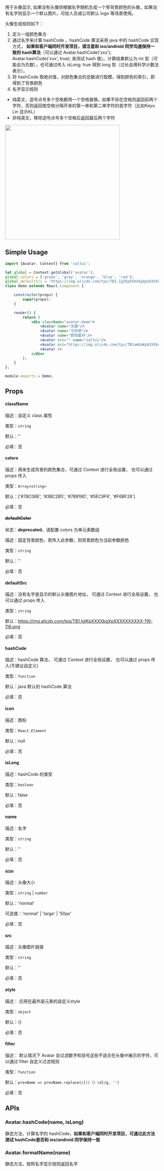 用于头像显示, 如果没有头像则根据名字随机生成一个带背景颜色的头像，如果没有名字则显示一个默认图片。可给人员或公司默认 logo 等场景使用。

  头像生成规则如下：
  1. 定义一组颜色集合
  2. 通过名字来计算 hashCode ，hashCode 算法采用 java 中的 hashCode 实现方式， __如果和客户端同时开发项目，请注意和 ios/android 同学沟通保持一致的 hash算法__（可以通过 Avatar.hashCode('xxx'); Avatar.hashCode('xxx', true); 来测试 hash 值）。计算结果默认为 int 型（可能会为负数），也可通过传入 isLong: true 得到 long 型（过长会用科学计数法表示）。
  3. 将 hashCode 取绝对值，对颜色集合的总数进行取模，得到颜色的索引，即得到了背景颜色
  4. 名字显示规则
   * 纯英文，逗号点号多个空格都用一个空格替换。如果不存在空格则返回前两个字符，否则返回按空格分隔开来的第一串和第二串字符的首字符（比如Keyu Lin 显示KL）
   * 非纯英文，移除逗号点号多个空格后返回最后两个字符
   

  <img src="https://img.alicdn.com/tfs/TB1c3NBgMvD8KJjy0FlXXagBFXa-348-954.png" width="375"/>

## Simple Usage

```jsx
import {Avatar, Context} from 'saltui';

let global = Context.getGlobal('avatar');
global.colors = ['green', 'grey', 'orange', 'blue', 'red'];
global.defaultSrc = 'https://img.alicdn.com/tps/TB1.IgIKpXXXXbgXpXXXXXXXXXX-116-116.png';
class Demo extends React.Component {

    constructor(props) {
        super(props);
    }

    render() {
        return (
            <div className="avatar-demo">
                <Avatar name="天晟"/>
                <Avatar name="马天明"/>
                <Avatar name="欧阳夏丹"/>
                <Avatar src="" name="saltui"/>
                <Avatar src="https://img.alicdn.com/tps/TB1amOaKpXXXXbsXVXXXXXXXXXX-144-144.png"/>
                <Avatar />
            </div>
        );
    }
};

module.exports = Demo;
```

## Props

#### className

描述：自定义 class 属性

类型：`string`

默认：''

必填：否

#### colors

描述：用来生成背景的颜色集合，可通过 Context 进行全局设置， 也可以通过 props 传入

类型：`Array<string>`

默认：['#78C06E', '#3BC2B5', '#78919D', '#5EC9F6', '#F6BF26']

必填：否

#### ~~defaultColor~~

状态：**deprecated**，请配置 colors 为单元素数组

描述：固定背景颜色，若传入此参数，则背景颜色为当前参数颜色

类型：`string`

默认：''

必填：否

#### defaultSrc

描述：没有名字是显示的默认头像图片地址， 可通过 Context 进行全局设置， 也可以通过 props 传入

类型：`string`

默认：https://img.alicdn.com/tps/TB1.IgIKpXXXXbgXpXXXXXXXXXX-116-116.png

必填：否

#### hashCode

描述：hashCode 算法， 可通过 Context 进行全局设置， 也可以通过 props 传入(不建议自定义)

类型：`function`

默认：java 默认的 hashCode 算法

必填：否

#### icon

描述：图标

类型：`React.Element`

默认：null

必填：否

#### isLong

描述：hashCode 的类型

类型：`boolean`

默认：false

必填：否

#### name

描述：名字

类型：`string`

默认：''

必填：否

#### size

描述：头像大小

类型：`string` | `number`

默认：'normal'

可选值：'normal' | 'large' | ’50px‘

必填：否

#### src

描述：头像图片链接

类型：`string`

默认：''

必填：否

#### style

描述： 应用在最外层元素的自定义style

类型：`object`

默认：{}

必填：否

#### filter

描述： 默认情况下 Avatar 会过滤数字和括号这些不适合在头像中展示的字符，可以通过 filter 自定义过滤规则

类型：`function`

默认：`prevName => prevName.replace(/[()（）\d]/g, '')`

必填：否



## APIs

### Avatar.hashCode(name, isLong)

静态方法，计算名字的 hashCode，__如果和客户端同时开发项目，可通过此方法测试 hashCode是否和 ios/android 同学保持一致__

### Avatar.formatName(name)

静态方法，按照名字显示规则返回名字

